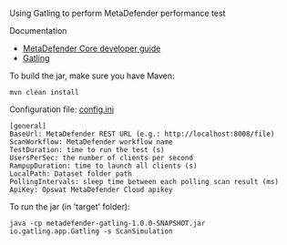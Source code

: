 Using Gatling to perform MetaDefender performance test

Documentation

* [MetaDefender Core developer guide](https://onlinehelp.opswat.com/corev4/9._%28NEW%29_MetaDefender_Core_Developer_Guide.html)
* [Gatling](https://gatling.io/)

To build the jar, make sure you have Maven:

	mvn clean install

Configuration file: [config.ini](src/main/resources/config.ini)

```
[general]
BaseUrl: MetaDefender REST URL (e.g.: http://localhost:8008/file)
ScanWorkflow: MetaDefender workflow name
TestDuration: time to run the test (s)
UsersPerSec: the number of clients per second
RampupDuration: time to launch all clients (s)
LocalPath: Dataset folder path
PollingIntervals: sleep time between each polling scan result (ms)
ApiKey: Opswat MetaDefender Cloud apikey
```

To run the jar (in 'target' folder):

	java -cp metadefender-gatling-1.0.0-SNAPSHOT.jar io.gatling.app.Gatling -s ScanSimulation
